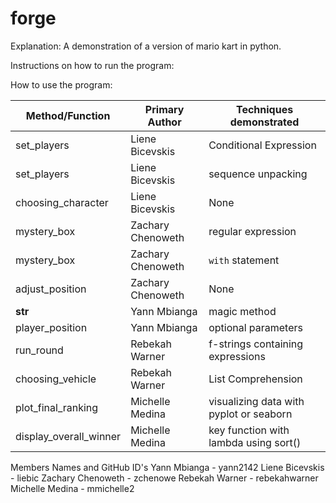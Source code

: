 # forge

Explanation:
A demonstration of a version of mario kart in python.

Instructions on how to run the program:

How to use the program:

| Method/Function  | Primary Author | Techniques demonstrated |
| ------------- | ------------- | ------------- |
| set_players  | Liene Bicevskis  | Conditional Expression  |
| set_players | Liene Bicevskis  | sequence unpacking |
| choosing_character | Liene Bicevskis | None |
| mystery_box  | Zachary Chenoweth  | regular expression  |
| mystery_box | Zachary Chenoweth  | `with` statement  |
| adjust_position | Zachary Chenoweth | None |
| __str__  | Yann Mbianga  | magic method  |
| player_position  | Yann Mbianga  | optional parameters  |
| run_round | Rebekah Warner  | f-strings containing expressions  |
| choosing_vehicle  | Rebekah Warner  | List Comprehension  |
| plot_final_ranking  | Michelle Medina  | visualizing data with pyplot or seaborn  |
| display_overall_winner  | Michelle Medina  | key function with lambda using sort()  |

Members Names and GitHub ID's
Yann Mbianga - yann2142
Liene Bicevskis - liebic
Zachary Chenoweth - zchenowe
Rebekah Warner - rebekahwarner
Michelle Medina - mmichelle2
